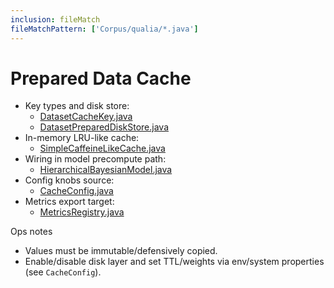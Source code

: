 ```yaml
---
inclusion: fileMatch
fileMatchPattern: ['Corpus/qualia/*.java']
---
```

# Prepared Data Cache

- Key types and disk store:
  - [DatasetCacheKey.java](mdc:Corpus/qualia/DatasetCacheKey.java)
  - [DatasetPreparedDiskStore.java](mdc:Corpus/qualia/DatasetPreparedDiskStore.java)
- In-memory LRU-like cache:
  - [SimpleCaffeineLikeCache.java](mdc:Corpus/qualia/SimpleCaffeineLikeCache.java)
- Wiring in model precompute path:
  - [HierarchicalBayesianModel.java](mdc:Corpus/qualia/HierarchicalBayesianModel.java)
- Config knobs source:
  - [CacheConfig.java](mdc:Corpus/qualia/CacheConfig.java)
- Metrics export target:
  - [MetricsRegistry.java](mdc:Corpus/qualia/MetricsRegistry.java)

Ops notes
- Values must be immutable/defensively copied.
- Enable/disable disk layer and set TTL/weights via env/system properties (see `CacheConfig`).

